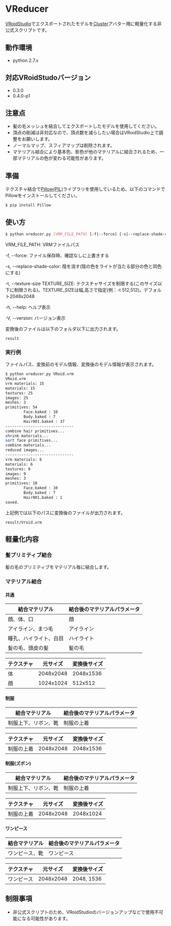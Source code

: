 # VReducer
[VRoidStudio](https://vroid.pixiv.net/)でエクスポートされたモデルを[Cluster](https://cluster.mu/)アバター用に軽量化する非公式スクリプトです。


## 動作環境
* python 2.7.x

## 対応VRoidStudoバージョン
* 0.3.0
* 0.4.0-p1

## 注意点
* 髪の毛メッシュを結合してエクスポートしたモデルを使用してください。
* 頂点の削減は非対応なので、頂点数を減らしたい場合はVRoidStudio上で調整をお願いします。
* ノーマルマップ、スフィアマップは削除されます。
* マテリアル結合により基本色、影色が他のマテリアルに結合されるため、一部マテリアルの色が変わる可能性があります。


## 準備
テクスチャ結合で[Pillow(PIL)](https://github.com/python-pillow/Pillow)ライブラリを使用しているため、以下のコマンドでPillowをインストールしてください。
```
$ pip install Pillow
```

## 使い方
```bash
$ python vreducer.py [VRM_FILE_PATH] [-f|--force] [-s|--replace-shade-color] [-t|--texture-size WIDTH,HEIGHT] [-h|--help] [-V|--version]
```


VRM_FILE_PATH: VRMファイルパス

-f, --force: ファイル保存時、確認なしに上書きする

-s, --replace-shade-color: 陰を消す(陰の色をライトが当たる部分の色と同色にする)

-t, --texture-size TEXTURE_SIZE: テクスチャサイズを制限する(このサイズ以下に制限される)。TEXTURE_SIZEは幅,高さで指定(例：-t 512,512)。デフォルト2048x2048

-h, --help: ヘルプ表示

-V, --version: バージョン表示

変換後のファイルは以下のフォルダ以下に出力されます。
```
result
```

### 実行例
ファイルパス、変換前のモデル情報、変換後のモデル情報が表示されます。
```bash
$ python vreducer.py VRoid.vrm
VRoid.vrm
vrm materials: 15
materials: 15
textures: 25
images: 25
meshes: 3
primitives: 54
        Face.baked : 10
        Body.baked : 7
        Hair001.baked : 37
------------------------------
combine hair primitives...
shrink materials...
sort face primitives...
combine materials...
reduced images...
------------------------------
vrm materials: 6
materials: 6
textures: 9
images: 9
meshes: 3
primitives: 18
        Face.baked : 10
        Body.baked : 7
        Hair001.baked : 1
saved.
```
上記例では以下のパスに変換後のファイルが出力されます。
```
result/Vroid.vrm
```

## 軽量化内容
### 髪プリミティブ結合
髪の毛のプリミティブをマテリアル毎に結合します。

### マテリアル結合
#### 共通
| 結合マテリアル | 結合後のマテリアルパラメータ |
| -------------- | ------------------ |
| 顔、体、口 | 顔 |
| アイライン、まつ毛 | アイライン |
| 瞳孔、ハイライト、白目 | ハイライト |
| 髪の毛、頭皮の髪 | 髪の毛 |

| テクスチャ | 元サイズ | 変換後サイズ |
| ---------- | -------- | ------------ |
| 体 | 2048x2048 | 2048x1536 |
| 顔 | 1024x1024 | 512x512 |

#### 制服
| 結合マテリアル | 結合後のマテリアルパラメータ |
| -------------- | ------------------ |
| 制服上下、リボン、靴 | 制服の上着 |

| テクスチャ | 元サイズ | 変換後サイズ |
| ---------- | -------- | ------------ |
| 制服の上着 | 2048x2048 | 2048x1536 |


#### 制服(ズボン)
| 結合マテリアル | 結合後のマテリアルパラメータ |
| -------------- | ------------------ |
| 制服上下、リボン、靴 | 制服の上着 |

| テクスチャ | 元サイズ | 変換後サイズ |
| ---------- | -------- | ------------ |
| 制服の上着 | 2048x2048 | 2048x1024 |


#### ワンピース
| 結合マテリアル | 結合後のマテリアルパラメータ |
| -------------- | ------------------ |
| ワンピース、靴 | ワンピース |

| テクスチャ | 元サイズ | 変換後サイズ |
| ---------- | -------- | ------------ |
| ワンピース | 2048x2048 | 2048, 1536 |


## 制限事項
* 非公式スクリプトのため、VRoidStudioのバージョンアップなどで使用不可能になる可能性があります。
